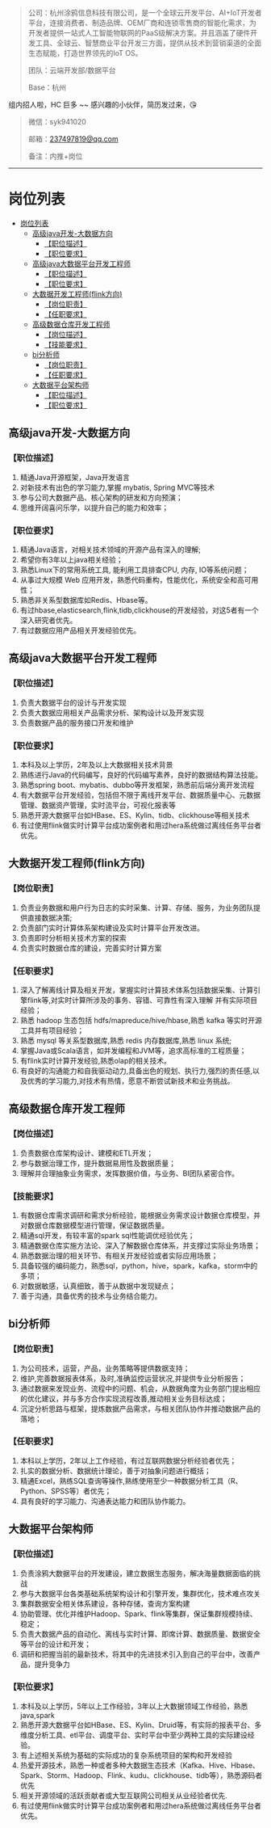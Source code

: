 > 公司：杭州涂鸦信息科技有限公司，是一个全球云开发平台、AI+IoT开发者平台，连接消费者、制造品牌、OEM厂商和连锁零售商的智能化需求，为开发者提供一站式人工智能物联网的PaaS级解决方案。并且涵盖了硬件开发工具、全球云、智慧商业平台开发三方面，提供从技术到营销渠道的全面生态赋能，打造世界领先的IoT OS。
>
> 团队：云端开发部/数据平台
>
> Base：杭州

组内招人啦，HC 巨多 ~~ 感兴趣的小伙伴，简历发过来，:kissing_heart:

> 微信：syk941020
>
> 邮箱：237497819@qq.com
>
> 备注：内推+岗位

---

# 岗位列表

* [岗位列表](#岗位列表)
  * [高级java开发-大数据方向](#高级java开发-大数据方向)
     * [【职位描述】](#职位描述)
     * [【职位要求】](#职位要求)
  * [高级java大数据平台开发工程师](#高级java大数据平台开发工程师)
     * [【职位描述】](#职位描述-1)
     * [【职位要求】](#职位要求-1)
  * [大数据开发工程师(flink方向)](#大数据开发工程师flink方向)
     * [【岗位职责】](#岗位职责)
     * [【任职要求】](#任职要求)
  * [高级数据仓库开发工程师](#高级数据仓库开发工程师)
     * [【岗位描述】](#岗位描述)
     * [【技能要求】](#技能要求)
  * [bi分析师](#bi分析师)
     * [【岗位职责】](#岗位职责-1)
     * [【任职要求】](#任职要求-1)
  * [大数据平台架构师](#大数据平台架构师)
     * [【职位描述】](#职位描述-2)
     * [【职位要求】](#职位要求-2)

## 高级java开发-大数据方向

### 【职位描述】

1. 精通Java开源框架，Java开发语言
3. 对新技术有出色的学习能力,掌握 mybatis, Spring MVC等技术
3. 参与公司大数据产品、核心架构的研发和方向预演；
4. 思维开阔喜问乐学，以提升自己的能力和效率；

### 【职位要求】

1. 精通Java语言，对相关技术领域的开源产品有深入的理解;
2. 希望你有3年以上java相关经验；
3. 熟悉Linux下的常用系统工具, 能利用工具排查CPU, 内存, IO等系统问题；
4. 从事过大规模 Web 应用开发，熟悉代码重构，性能优化，系统安全和高可用性；
5. 熟悉非关系型数据库如Redis、Hbase等。
6. 有过hbase,elasticsearch,flink,tidb,clickhouse的开发经验，对这5者有一个深入研究者优先。
7. 有过数据应用产品相关开发经验优先。

## 高级java大数据平台开发工程师

### 【职位描述】

1. 负责大数据平台的设计与开发实现
2. 负责大数据应用相关产品需求分析、架构设计以及开发实现
3. 负责数据产品的服务接口开发和维护

### 【职位要求】

1. 本科及以上学历，2年及以上大数据相关技术背景
2. 熟练进行Java的代码编写，良好的代码编写素养，良好的数据结构算法技能。
3. 熟悉spring boot、mybatis、dubbo等开发框架，熟悉前后端分离开发流程
4. 有大数据平台开发经验，包括但不限于离线开发平台、数据质量中心、元数据管理、数据资产管理，实时流平台，可视化报表等
5. 熟悉开源大数据平台如HBase、ES、Kylin、tidb、clickhouse等相关技术
6. 有过使用flink做实时计算平台成功案例者和用过hera系统做过离线任务平台者优先。

## 大数据开发工程师(flink方向)

### 【岗位职责】

1. 负责业务数据和用户行为日志的实时采集、计算、存储、服务，为业务团队提供直接数据决策;
2. 负责部门实时计算体系架构建设及实时计算平台开发改进。
3. 负责即时分析相关技术方案的探索
4. 负责实时数据仓库的建设，完善实时计算方案

### 【任职要求】

1. 深入了解离线计算及相关开发，掌握实时计算技术体系包括数据采集、计算引擎flink等,对实时计算所涉及的事务、容错、可靠性有深入理解 并有实际项目经验；
2. 熟悉 hadoop 生态包括 hdfs/mapreduce/hive/hbase,熟悉 kafka 等实时开源工具并有项目经验；
3. 熟悉 mysql 等关系型数据库,熟悉 redis 内存数据库,熟悉 linux 系统;
4. 掌握Java或Scala语言，如并发编程和JVM等，追求高标准的工程质量；
5. 有flink实时计算开发经验,熟悉olap的相关技术。
6. 有良好的沟通能力和自我驱动动力,具备出色的规划、执行力,强烈的责任感,以及优秀的学习能力,对技术有热情，愿意不断尝试新技术和业务挑战。

## 高级数据仓库开发工程师

### 【岗位描述】

1. 负责数据仓库架构设计、建模和ETL开发；
2. 参与数据治理工作，提升数据易用性及数据质量；
3. 理解并合理抽象业务需求，发挥数据价值，与业务、BI团队紧密合作。

### 【技能要求】

1. 有数据仓库需求调研和需求分析经验，能根据业务需求设计数据仓库模型，并对数据仓库数据模型进行管理，保证数据质量。
2. 精通sql开发，有较丰富的spark sql性能调优经验优先；
3. 精通数据仓库实施方法论、深入了解数据仓库体系，并支撑过实际业务场景；
4. 熟悉数据治理的相关环节、有相关开发经验或者实际应用场景；
5. 具备较强的编码能力，熟悉sql，python，hive，spark，kafka，storm中的多项；
6. 对数据敏感，认真细致，善于从数据中发现疑点；
7. 善于沟通，具备优秀的技术与业务结合能力。

## bi分析师

### 【岗位职责】

1. 为公司技术，运营，产品，业务策略等提供数据支持；
2. 维护,完善数据报表体系，及时,准确监控运营状况,并提供专业分析报告；
3. 通过数据来发现业务、流程中的问题、机会，从数据角度为业务部门提出相应的优化建议，并与多方合作实现流程改善,推动相关业务目标达成；
4. 沉淀分析思路与框架，提炼数据产品需求，与相关团队协作并推动数据产品的落地；

### 【任职要求】

1. 本科以上学历，2年以上工作经验，有过互联网数据分析经验者优先；
2. 扎实的数据分析、数据统计理论，善于对抽象问题进行概括；
3. 精通Excel，熟练SQL查询等操作,熟练使用至少一种数据分析工具（R、Python、SPSS等）者优先；
4. 具有良好的学习能力、沟通表达能力和团队协作能力。

## 大数据平台架构师

### 【职位描述】

1. 负责涂鸦大数据平台的开发建设，建立数据生态服务，解决海量数据面临的挑战
2. 参与大数据平台各类基础系统架构设计和引擎开发，集群优化，技术难点攻关
3. 集群数据安全相关体系建设，各种存储，查询方案构建
4. 协助管理、优化并维护Hadoop、Spark、flink等集群，保证集群规模持续、稳定；
5. 负责大数据产品的自动化、离线与实时计算、即席计算、数据质量、数据安全等平台的设计和开发；
6. 调研和把握当前的最新技术，将其中的先进技术引入到自己的平台中，改善产品，提升竞争力

### 【职位要求】

1. 本科及以上学历，5年以上工作经验，3年以上大数据领域工作经验，熟悉java,spark
2. 熟悉开源大数据平台如HBase、ES、Kylin、Druid等，有实际的报表平台、多维度分析工具、etl平台、调度平台、实时平台中至少两种工具的实际建设经验。
3. 有上述相关系统为基础的实际成功的复杂系统项目的架构和开发经验
4. 热爱开源技术，熟悉一种或者多种大数据生态技术（Kafka、Hive、Hbase、Spark、Storm、Hadoop、Flink、kudu、clickhouse、tidb等），熟悉源码者优先
5. 相关开源领域的活跃贡献者或大型互联网公司相关从业经验者优先.
6. 有过使用flink做实时计算平台成功案例者和用过hera系统做过离线任务平台者优先。
